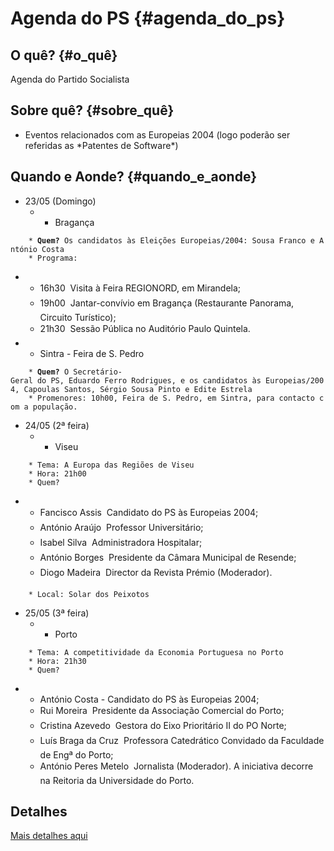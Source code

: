 # Agenda do PS {#agenda_do_ps}

## O quê? {#o_quê}

Agenda do Partido Socialista

## Sobre quê? {#sobre_quê}

-   Eventos relacionados com as Europeias 2004 (logo poderão ser
    referidas as \*Patentes de Software\*)

## Quando e Aonde? {#quando_e_aonde}

-   23/05 (Domingo)
    -   -   Bragança

`    * `**`Quem?`**` Os candidatos às Eleições Europeias/2004: Sousa Franco e António Costa`\
`    * Programa:`

-   -   16h30  Visita à Feira REGIONORD, em Mirandela;
    -   19h00  Jantar-convívio em Bragança (Restaurante Panorama,
        Circuito Turístico);
    -   21h30  Sessão Pública no Auditório Paulo Quintela.

-   -   Sintra - Feira de S. Pedro

`    * `**`Quem?`**` O Secretário-Geral do PS, Eduardo Ferro Rodrigues, e os candidatos às Europeias/2004, Capoulas Santos, Sérgio Sousa Pinto e Edite Estrela`\
`    * Promenores: 10h00, Feira de S. Pedro, em Sintra, para contacto com a população. `

-   24/05 (2ª feira)
    -   -   Viseu

`    * Tema: A Europa das Regiões de Viseu`\
`    * Hora: 21h00 `\
`    * Quem?`

-   -   Fancisco Assis  Candidato do PS às Europeias 2004;
    -   António Araújo  Professor Universitário;
    -   Isabel Silva  Administradora Hospitalar;
    -   António Borges  Presidente da Câmara Municipal de Resende;
    -   Diogo Madeira  Director da Revista Prémio (Moderador).

`    * Local: Solar dos Peixotos`

-   25/05 (3ª feira)
    -   -   Porto

`    * Tema: A competitividade da Economia Portuguesa no Porto`\
`    * Hora: 21h30`\
`    * Quem? `

-   -   António Costa - Candidato do PS às Europeias 2004;
    -   Rui Moreira  Presidente da Associação Comercial do Porto;
    -   Cristina Azevedo  Gestora do Eixo Prioritário II do PO Norte;
    -   Luís Braga da Cruz  Professora Catedrático Convidado da
        Faculdade de Engª do Porto;
    -   António Peres Metelo  Jornalista (Moderador). A iniciativa
        decorre na Reitoria da Universidade do Porto.

## Detalhes

[Mais detalhes aqui](http://www.ps.pt/main.php?area=agenda "wikilink")
